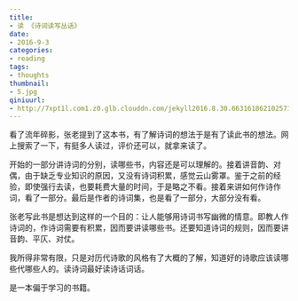 ```yaml
---
title:
- 读 《诗词读写丛话》
date:
- 2016-9-3
categories:
- reading
tags:
- thoughts
thumbnail:
- 5.jpg
qiniuurl:
- http://7xpt1l.com1.z0.glb.clouddn.com/jekyll2016.8.30.6631618621025714652.jpg
---
```


看了流年碎影，张老提到了这本书，有了解诗词的想法于是有了读此书的想法。网上搜索了一下，有挺多人读过，评价还可以，就拿来读了。
<!--more-->

开始的一部分讲诗词的分别，读哪些书，内容还是可以理解的。接着讲音韵、对偶，由于缺乏专业知识的原因，又没有诗词积累，感觉云山雾罩。鉴于之前的经验，即使强行去读，也要耗费大量的时间，于是略之不看。接着来讲如何作诗作词，看了一部分。最后是作者的诗词集，也是看了一部分，大部分没有看。

张老写此书是想达到这样的一个目的：让人能够用诗词书写幽微的情意。即教人作诗词的，作诗词需要有积累，因而要讲读哪些书。还要知道诗词的规则，因而要讲音韵、平仄、对仗。

我所得非常有限，只是对历代诗歌的风格有了大概的了解，知道好的诗歌应该读哪些代哪些人的。读诗词最好读诗话词话。

是一本偏于学习的书籍。